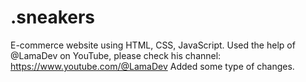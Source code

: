 # .sneakers
E-commerce website using HTML, CSS, JavaScript.
Used the help of @LamaDev on YouTube, please check his channel: https://www.youtube.com/@LamaDev
Added some type of changes.
